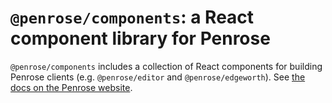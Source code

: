 # `@penrose/components`: a React component library for Penrose

`@penrose/components` includes a collection of React components for building
Penrose clients (e.g. `@penrose/editor` and `@penrose/edgeworth`). See [the docs
on the Penrose website][website docs].

[website docs]: https://penrose.cs.cmu.edu/docs/ref/react
